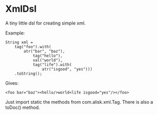 # XmlDsl

A tiny little dsl for creating simple xml.

Example:

    String xml =
        tag("foo").with(
            atr("bar", "baz"),
                tag("hello"),
                val("world"),
                tag("life").with(
                    atr("isgood", "yes")))
        .toString();

Gives:

    <foo bar="baz"><hello/>world<life isgood="yes"/></foo>

Just import static the methods from com.alisk.xml.Tag.
There is also a toDoc() method.
